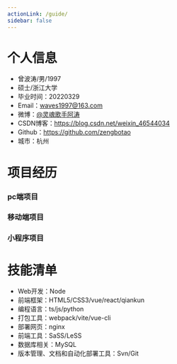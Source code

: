 ```yaml
---
actionLink: /guide/
sidebar: false
---
```

# 个人信息

 - 曾波涛/男/1997
 - 硕士/浙江大学
 - 毕业时间：20220329
 - Email：waves1997@163.com
 - 微博：[@灵魂歌手阿涛](http://weibo.com/u/6124574962) 
 - CSDN博客：https://blog.csdn.net/weixin_46544034 
 - Github：https://github.com/zengbotao
 - 城市：杭州

# 项目经历
<!-- ## JKL公司  -->
### pc端项目
<!-- 我在此项目负责了哪些工作，分别在哪些地方做得出色/和别人不一样/成长快，这个项目中，我最困难的问题是什么，我采取了什么措施，最后结果如何。这个项目中，我最自豪的技术细节是什么，为什么，实施前和实施后的数据对比如何，同事和领导对此的反应如何。 -->


### 移动端项目 
<!-- 我在此项目负责了哪些工作，分别在哪些地方做得出色/和别人不一样/成长快，这个项目中，我最困难的问题是什么，我采取了什么措施，最后结果如何。这个项目中，我最自豪的技术细节是什么，为什么，实施前和实施后的数据对比如何，同事和领导对此的反应如何。 -->

### 小程序项目 
<!-- 我在此项目负责了哪些工作，分别在哪些地方做得出色/和别人不一样/成长快，这个项目中，我最困难的问题是什么，我采取了什么措施，最后结果如何。这个项目中，我最自豪的技术细节是什么，为什么，实施前和实施后的数据对比如何，同事和领导对此的反应如何。 -->

# 技能清单
- Web开发：Node
- 前端框架：HTML5/CSS3/vue/react/qiankun
- 编程语言：ts/js/python
- 打包工具：webpack/vite/vue-cli
- 部署网页：nginx
- 前端工具：SaSS/LeSS
- 数据库相关：MySQL
- 版本管理、文档和自动化部署工具：Svn/Git
  
